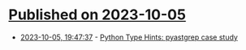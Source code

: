 # [Published on 2023-10-05](index.md)

* [2023-10-05, 19:47:37](https://lobste.rs/s/ecmsdo/python_type_hints_pyastgrep_case_study) - [Python Type Hints: pyastgrep case study](https://lukeplant.me.uk/blog/posts/python-type-hints-pyastgrep-case-study/)
